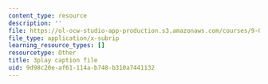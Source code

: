 ```yaml
---
content_type: resource
description: ''
file: https://ol-ocw-studio-app-production.s3.amazonaws.com/courses/9-00sc-introduction-to-psychology-fall-2011/9d98c20eaf61114ab748b310a7441132_MYMYXhR2Ppw.srt
file_type: application/x-subrip
learning_resource_types: []
resourcetype: Other
title: 3play caption file
uid: 9d98c20e-af61-114a-b748-b310a7441132
---
```


